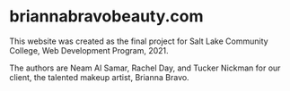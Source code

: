# briannabravobeauty.com

This website was created as the final project for Salt Lake Community College, Web Development Program, 2021.

The authors are Neam Al Samar, Rachel Day, and Tucker Nickman for our client, the talented makeup artist, Brianna Bravo.
